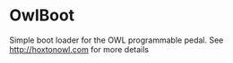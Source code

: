 OwlBoot
=======

Simple boot loader for the OWL programmable pedal. See http://hoxtonowl.com for more details
